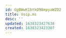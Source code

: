 ```yaml
---
id: GgBWwK1btkO98mpyaWZD2
title: Voip.ms
desc: ''
updated: 1638323427638
created: 1638323423307
---
```



